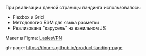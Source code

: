 При реализации данной страницы лэндинга использовалось:
- Flexbox и Grid
- Методология БЭМ для языка разметки
- Реализована "карусель" на ванильном JS

Макет в Figma: [LaslesVPN](https://www.figma.com/file/OK3fwtujGkNI8hOaFXAB53/?node-id=0%3A1 "LaslesVPN")

gh-page: https://ilnur-s.github.io/product-landing-page
